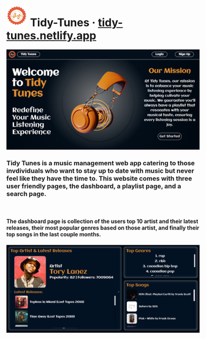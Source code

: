  <h1><img src="https://github.com/jayyy044/Tidy-Tunes/blob/main/Frontend/src/assets/TidyTunes_Logo.png" width="55" height="55" alt="Logo Picture"> Tidy-Tunes · <a href="https://tidy-tunes.netlify.app/" target="_blank">tidy-tunes.netlify.app</a></h1>
 <img src="https://github.com/jayyy044/Tidy-Tunes/blob/main/Frontend/src/assets/homepage.png">
 <h3>Tidy Tunes is a music management web app catering to those invdividuals who want to stay up to date with music but never feel like they have the time to. This website comes with three user friendly pages, the dashboard, a playlist page, and a search page.</h3>
 <br>
<h4> The dashboard page is collection of the users top 10 artist and their latest releases, their most popular genres based on those artist, and finally their top songs in the last couple months.</h4> 
<img src="https://github.com/jayyy044/Tidy-Tunes/blob/main/Frontend/src/assets/dashboard.png">
<!--  This stock management website was created to design a user-friendly way to manage all your favorite stocks in a customizable dashboard. The application features a search page where users can search for their desired stock by symbol, name or industry. There is also an insights page which uses Facebook's Prohpet forecasting procedure to predict a stock's price one day into the future based on its historical closing prices. External API's are used to retrieve real-time stock prices, analyst recommendations, and up-to-date news. The frontend is a React.js application which utilizes components from the Ant Design UI library and the backend is a Node.js and Express.js API which handles requests from the frontend to manipulate a MongoDB database. The authentication for this application involves a user's email and password which is then hashed using the bcryptjs library and stored as a document in a collection. The authorization for the app is controlled by JWT's (JSON web tokens) to mediate access rights between logged in and non-logged in users. The frontend is deployed on Netlify and the backend is deployed on AWS as an EC2 instance. -->
